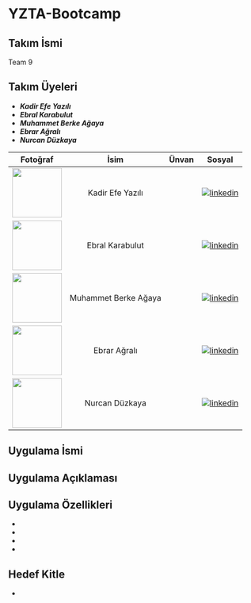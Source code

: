 # YZTA-Bootcamp

## Takım İsmi
Team 9
## Takım Üyeleri
- ***Kadir Efe Yazılı*** 
- ***Ebral Karabulut*** 
- ***Muhammet Berke Ağaya***
- ***Ebrar Ağralı*** 
- ***Nurcan Düzkaya***

| Fotoğraf                                           | İsim                  | Ünvan | Sosyal                                           |
|:-------------------------------------------------:|:---------------------:|:-----:|:------------------------------------------------:|
| <img src="https://avatars.githubusercontent.com/u/152311530?v=4" width="100"/>  | Kadir Efe Yazılı      |       | [![linkedin](https://github.com/user-attachments/assets/3baa645a-33bc-4786-8327-cb0f92356f0a)](https://www.linkedin.com/in/kadirefeyazili/) |
| <img src="https://avatars.githubusercontent.com/u/208370395?v=4" width="100"/>  | Ebral Karabulut       |       | [![linkedin](https://github.com/user-attachments/assets/3baa645a-33bc-4786-8327-cb0f92356f0a)](https://www.linkedin.com/in/incila-kirbac/)    |
| <img src="https://avatars.githubusercontent.com/u/163898105?v=4" width="100"/>  | Muhammet Berke Ağaya  |       | [![linkedin](https://github.com/user-attachments/assets/3baa645a-33bc-4786-8327-cb0f92356f0a)](https://www.linkedin.com/in/muhammet-berke-a%C4%9Faya/)  |
| <img src="https://avatars.githubusercontent.com/u/157977459?v=4" width="100"/>  | Ebrar Ağralı          |       | [![linkedin](https://github.com/user-attachments/assets/3baa645a-33bc-4786-8327-cb0f92356f0a)](https://www.linkedin.com/)    |
| <img src="https://avatars.githubusercontent.com/u/147709490?v=4" width="100"/>  | Nurcan Düzkaya        |       | [![linkedin](https://github.com/user-attachments/assets/3baa645a-33bc-4786-8327-cb0f92356f0a)](https://tr.linkedin.com/in/nurcan-d%C3%BCzkaya)    |



## Uygulama İsmi



## Uygulama Açıklaması


## Uygulama Özellikleri
- 
- 
- 
- 

## Hedef Kitle
- 
